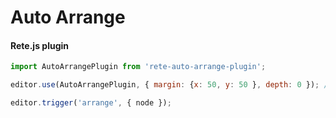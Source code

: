 Auto Arrange
====
#### Rete.js plugin

```js
import AutoArrangePlugin from 'rete-auto-arrange-plugin';

editor.use(AutoArrangePlugin, { margin: {x: 50, y: 50 }, depth: 0 }); // depth - max depth for arrange (0 - unlimited)

editor.trigger('arrange', { node });
```